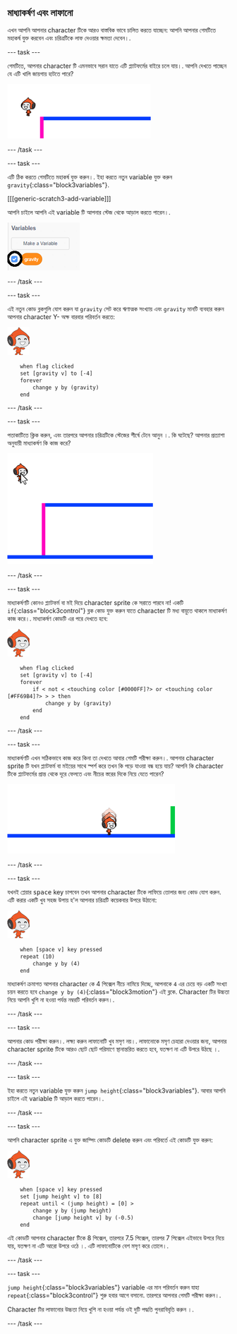 ## মাধ্যাকর্ষণ এবং লাফানো

এখন আপনি আপনার character টিকে আরও বাস্তবিক ভাবে চালিত করতে যাচ্ছেন: আপনি আপনার গেমটিতে মহাকর্ষ যুক্ত করবেন এবং চরিত্রটিকে লাফ দেওয়ার ক্ষমতা দেবেন।.

\--- task \---

গেমটিতে, আপনার character টি এমনভাবে সরান যাতে এটি প্ল্যাটফর্মের বাইরে চলে যায়।. আপনি দেখতে পাচ্ছেন যে এটি খালি জায়গায় হাটতে পারে?

![screenshot](images/dodge-no-gravity.png)

\--- /task \---

\--- task \---

এটি ঠিক করতে গেমটিতে মহাকর্ষ যুক্ত করুন।. ইহা করতে নতুন variable যুক্ত করুন `gravity`{:class="block3variables"}.

[[[generic-scratch3-add-variable]]]

আপনি চাইলে আপনি এই variable টি আপনার স্টেজ থেকে আড়াল করতে পারেন।.

![screenshot](images/dodge-gravity-annotated.png)

\--- /task \---

\--- task \---

এই নতুন কোড ব্লকগুলি যোগ করুন যা `gravity` সেট করে ঋণাত্মক সংখ্যায় এবং `gravity` মানটি ব্যবহার করুন আপনার character Y- অক্ষ বারবার পরিবর্তন করতে:

![pico walking sprite](images/pico_walking_sprite.png)

```blocks3
    when flag clicked
    set [gravity v] to [-4]
    forever
        change y by (gravity)
    end
```

\--- /task \---

\--- task \---

পতাকাটিতে ক্লিক করুন, এবং তারপরে আপনার চরিত্রটিকে স্টেজের শীর্ষে টেনে আনুন ।. কি ঘটেছে? আপনার প্রত্যাশা অনুযায়ী মাধ্যাকর্ষণ কি কাজ করে?

![screenshot](images/dodge-gravity-drag.png)

\--- /task \---

\--- task \---

মাধ্যাকর্ষণটি কোনও প্ল্যাটফর্ম বা মই দিয়ে character sprite কে সরাতে পারবে না! একটি `if`{:class="block3control"} ব্লক কোড যুক্ত করুন যাতে character টি মধ্য বায়ুতে থাকলে মাধ্যাকর্ষণ কাজ করে।. মাধ্যাকর্ষণ কোডটি এর পরে দেখতে হবে:

![pico walking sprite](images/pico_walking_sprite.png)

```blocks3
    when flag clicked
    set [gravity v] to [-4]
    forever
        if < not < <touching color [#0000FF]?> or <touching color [#FF69B4]?> > > then
            change y by (gravity)
        end
    end
```

\--- /task \---

\--- task \---

মাধ্যাকর্ষণটি এখন সঠিকভাবে কাজ করে কিনা তা দেখতে আবার গেমটি পরীক্ষা করুন।. আপনার character sprite টি যখন প্ল্যাটফর্ম বা মইয়ের সাথে স্পর্শ করে তখন কি পড়ে যাওয়া বন্ধ হয়ে যায়? আপনি কি character টিকে প্ল্যাটফর্মের প্রান্ত থেকে দূরে ফেলতে এবং নীচের স্তরের দিকে নিয়ে যেতে পারেন?

![screenshot](images/dodge-gravity-test.png)

\--- /task \---

\--- task \---

যখনই প্লেয়ার <kbd>space</kbd> key চাপবেন তখন আপনার character টিকে লাফিয়ে তোলার জন্য কোড যোগ করুন. এটি করার একটি খুব সহজ উপায় হ'ল আপনার চরিত্রটি কয়েকবার উপরে উঠানো:

![pico walking sprite](images/pico_walking_sprite.png)

```blocks3
    when [space v] key pressed
    repeat (10)
        change y by (4)
    end
```

মাধ্যাকর্ষণ ক্রমাগত আপনার character কে 4 পিক্সেল নীচে নামিয়ে দিচ্ছে, আপনাকে `4` এর চেয়ে বড় একটি সংখ্যা চয়ন করতে হবে `change y by (4)`{:class="block3motion"} এই ব্লকে. Character টির উচ্চতা নিয়ে আপনি খুশি না হওয়া পর্যন্ত নম্বরটি পরিবর্তন করুন।.

\--- /task \---

\--- task \---

আপনার কোড পরীক্ষা করুন।. লক্ষ্য করুন লাফানোটি খুব মসৃণ নয়।. লাফানোকে মসৃণ চেহারা দেওয়ার জন্য, আপনার character sprite টিকে আরও ছোট ছোট পরিমাণে স্থানান্তরিত করতে হবে, যতক্ষণ না এটি উপরে উঠছে ।.

\--- /task \---

\--- task \---

ইহা করতে নতুন variable যুক্ত করুন `jump height`{:class="block3variables"}. আবার আপনি চাইলে এই variable টি আড়াল করতে পারেন।.

\--- /task \---

\--- task \---

আপনি character sprite এ যুক্ত জাম্পিং কোডটি delete করুন এবং পরিবর্তে এই কোডটি যুক্ত করুন:

![pico walking sprite](images/pico_walking_sprite.png)

```blocks3
    when [space v] key pressed
    set [jump height v] to [8]
    repeat until < (jump height) = [0] >
        change y by (jump height)
        change [jump height v] by (-0.5)
    end
```

এই কোডটি আপনার character টিকে 8 পিক্সেল, তারপরে 7.5 পিক্সেল, তারপর 7 পিক্সেল এইভাবে উপরে নিয়ে যায়, যতক্ষণ না এটি আরো উপরে ওঠে ।. এটি লাফানোটিকে বেশ মসৃণ করে তোলে।.

\--- /task \---

\--- task \---

`jump height`{:class="block3variables"} variable এর মান পরিবর্তন করুন যাহা `repeat`{:class="block3control"} শুরু হবার আগে বসানো. তারপরে আপনার গেমটি পরীক্ষা করুন।.

Character টির লাফানোর উচ্চতা নিয়ে খুশি না হওয়া পর্যন্ত ওই দুটি পদ্ধতি পুনরাবিবৃতি করুন ।.

\--- /task \---